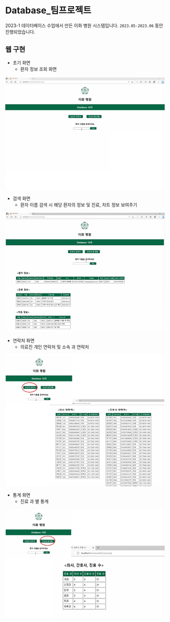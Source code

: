 # Database_팀프로젝트
 2023-1 데이터베이스 수업에서 만든 이화 병원 시스템입니다. `2023.05-2023.06` 동안 진행되었습니다.


 ## 웹 구현
* 초기 화면
  * 환자 정보 조회 화면
    
![초기화면](/img/초기화면.png)


* 검색 화면
  * 환자 이름 검색 시 해당 환자의 정보 및 진료, 차트 정보 보여주기
    
![검색화면](/img/검색화면.png)


* 연락처 화면
  * 의료진 개인 연락처 및 소속 과 연락처
    
![연락처화면](/img/연락처화면.png)


* 통계 화면
  * 진료 과 별 통계
    
![통계화면](/img/통계화면.png)

